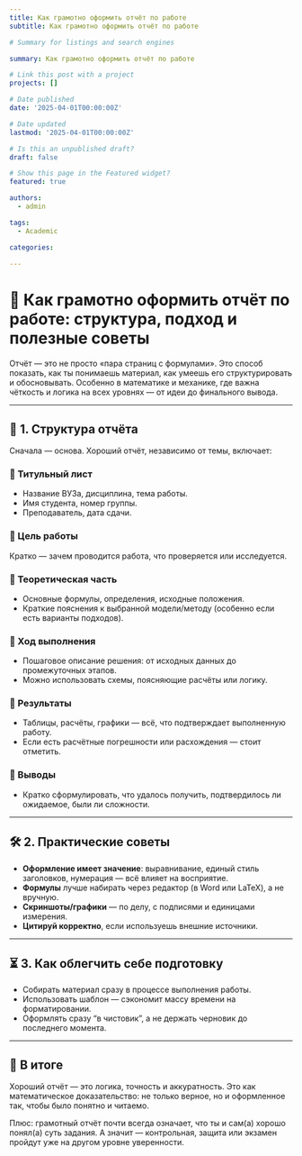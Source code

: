 ```yaml
---
title: Как грамотно оформить отчёт по работе
subtitle: Как грамотно оформить отчёт по работе

# Summary for listings and search engines

summary: Как грамотно оформить отчёт по работе

# Link this post with a project
projects: []

# Date published
date: '2025-04-01T00:00:00Z'

# Date updated
lastmod: '2025-04-01T00:00:00Z'

# Is this an unpublished draft?
draft: false

# Show this page in the Featured widget?
featured: true

authors:
  - admin

tags:
  - Academic

categories:
  
---
```


# 📄 Как грамотно оформить отчёт по работе: структура, подход и полезные советы

Отчёт — это не просто «пара страниц с формулами». Это способ показать, как ты понимаешь материал, как умеешь его структурировать и обосновывать. Особенно в математике и механике, где важна чёткость и логика на всех уровнях — от идеи до финального вывода.

---

## 🧱 1. Структура отчёта

Сначала — основа. Хороший отчёт, независимо от темы, включает:

### 🔹 Титульный лист
- Название ВУЗа, дисциплина, тема работы.
- Имя студента, номер группы.
- Преподаватель, дата сдачи.

### 🔹 Цель работы
Кратко — зачем проводится работа, что проверяется или исследуется.

### 🔹 Теоретическая часть
- Основные формулы, определения, исходные положения.
- Краткие пояснения к выбранной модели/методу (особенно если есть варианты подходов).

### 🔹 Ход выполнения
- Пошаговое описание решения: от исходных данных до промежуточных этапов.
- Можно использовать схемы, поясняющие расчёты или логику.

### 🔹 Результаты
- Таблицы, расчёты, графики — всё, что подтверждает выполненную работу.
- Если есть расчётные погрешности или расхождения — стоит отметить.

### 🔹 Выводы
- Кратко сформулировать, что удалось получить, подтвердилось ли ожидаемое, были ли сложности.

---

## 🛠️ 2. Практические советы

- **Оформление имеет значение**: выравнивание, единый стиль заголовков, нумерация — всё влияет на восприятие.
- **Формулы** лучше набирать через редактор (в Word или LaTeX), а не вручную.
- **Скриншоты/графики** — по делу, с подписями и единицами измерения.
- **Цитируй корректно**, если используешь внешние источники.

---

## ⏳ 3. Как облегчить себе подготовку

- Собирать материал сразу в процессе выполнения работы.
- Использовать шаблон — сэкономит массу времени на форматировании.
- Оформлять сразу “в чистовик”, а не держать черновик до последнего момента.

---

## 📌 В итоге

Хороший отчёт — это логика, точность и аккуратность. Это как математическое доказательство: не только верное, но и оформленное так, чтобы было понятно и читаемо.

Плюс: грамотный отчёт почти всегда означает, что ты и сам(а) хорошо понял(а) суть задания. А значит — контрольная, защита или экзамен пройдут уже на другом уровне уверенности.

